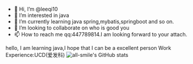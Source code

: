 - 👋 Hi, I’m @leeqi10
- 👀 I’m interested in java
- 🌱 I’m currently learning java spring,mybatis,springboot and so on.
- 💞️ I’m looking to collaborate on who is good you
- 📫 How to reach me qq:447789814.I am looking forward to your attach.
<!---
leeqi10/leeqi10 is a ✨ special ✨ repository because its `README.md` (this file) appears on your GitHub profile.
You can click the Preview link to take a look at your changes.
--->
hello, I am learning java,I hope that I can be a excellent person
Work Experience:UCD(爱发科)
![all-smile's GitHub stats](https://github-readme-stats.vercel.app/api?username=leeqi10&show_icons=true&theme=tokyowhite)
